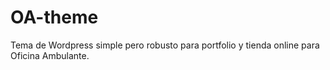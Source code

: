 # OA-theme
Tema de Wordpress  simple pero robusto para portfolio y tienda online para Oficina Ambulante.
